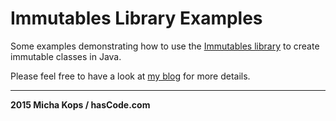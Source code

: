 # Immutables Library Examples

Some examples demonstrating how to use the [Immutables library] to create immutable classes in Java.

Please feel free to have a look at [my blog] for more details.

----

**2015 Micha Kops / hasCode.com**

   [my blog]:http://www.hascode.com/
   [Immutables library]:http://immutables.github.io/